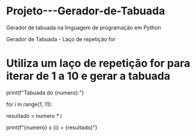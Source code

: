 # Projeto---Gerador-de-Tabuada
Gerador de tabuada na linguagem de programação em Python

﻿Gerador de Tabuada - Laço de repetição for


# Utiliza um laço de repetição for para iterar de 1 a 10 e gerar a tabuada

print(f"Tabuada do {numero}:")

for i in range(1, 11):

resultado = numero * i

print(f"{numero} x {i} = {resultado}")
